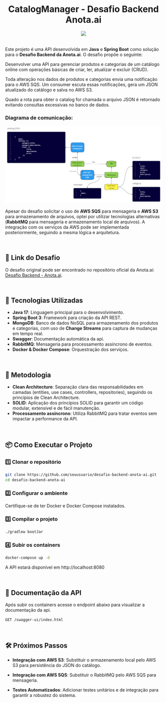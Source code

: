 
<div align="center">
  <h1>CatalogManager - Desafio Backend Anota.ai</h1>
  <img src="https://skillicons.dev/icons?i=java,spring,mongo,rabbitmq,docker">
</div>
<br>

Este projeto é uma API desenvolvida em **Java** e **Spring Boot** como solução para o **Desafio Backend da Anota.ai**. O desafio propõe o seguinte:

Desenvolver uma API para gerenciar produtos e categorias de um catálogo online
com operações básicas de criar, ler, atualizar e excluir (CRUD).

Toda alteração nos dados de produtos e categorias envia uma notificação para o AWS SQS. Um consumer escuta essas notificações, gera um JSON atualizado do catálogo e salva no AWS S3.

Quado a rota para obter o catalog for chamada o arquivo JSON é retornado evitando consultas excessivas no banco de dados.

### Diagrama de comunicação:

![Diagrama do Sistema](.github/diagrama.png)

Apesar do desafio solicitar o uso de **AWS SQS** para mensageria e **AWS S3** para armazenamento de arquivos, optei por utilizar tecnologias alternativas (**RabbitMQ** para mensageria e armazenamento local de arquivos). A integração com os serviços da AWS pode ser implementada posteriormente, seguindo a mesma lógica e arquitetura.

<br>

## 🔗 Link do Desafio
O desafio original pode ser encontrado no repositório oficial da Anota.ai:
[Desafio Backend - Anota.ai](https://github.com/githubanotaai/new-test-backend-nodejs).

<br>

## 🚀 Tecnologias Utilizadas

- **Java 17**: Linguagem principal para o desenvolvimento.
- **Spring Boot 3**: Framework para criação da API REST.
- **MongoDB**: Banco de dados NoSQL para armazenamento dos produtos e categorias, com uso de **Change Streams** para captura de mudanças em tempo real.
- **Swagger**: Documentação automática da api.
- **RabbitMQ**: Mensageria para processamento assíncrono de eventos.
- **Docker & Docker Compose**: Orquestração dos serviços.

<br>

## 📝 Metodologia

- **Clean Architecture**: Separação clara das responsabilidades em camadas (entities, use cases, controllers, repositories), seguindo os princípios de Clean Architecture.
- **SOLID**: Aplicação dos princípios SOLID para garantir um código modular, extensível e de fácil manutenção.
- **Processamento assíncrono**: Utiliza RabbitMQ para tratar eventos sem impactar a performance da API.

<br>

## 📦 Como Executar o Projeto

### 1️⃣ Clonar o repositório

```sh
git clone https://github.com/seuusuario/desafio-backend-anota-ai.git
cd desafio-backend-anota-ai
```

### 2️⃣ Configurar o ambiente
Certifique-se de ter Docker e Docker Compose instalados.

### 3️⃣ Compilar o projeto
```sh
./gradlew bootJar
```

### 4️⃣ Subir os containers
```sh
docker-compose up -d
```
A API estará disponível em http://localhost:8080

<br>

## 📌 Documentação da API
Após subir os containers acesse o endpoint abaixo para visualizar a documentação da api.

```
GET /swagger-ui/index.html
```

<br>

## 🛠️ Próximos Passos
- **Integração com AWS S3**: Substituir o armazenamento local pelo AWS S3 para persistência do JSON do catálogo.

- **Integração com AWS SQS**: Substituir o RabbitMQ pelo AWS SQS para mensageria.

- **Testes Automatizados**: Adicionar testes unitários e de integração para garantir a robustez do sistema.
